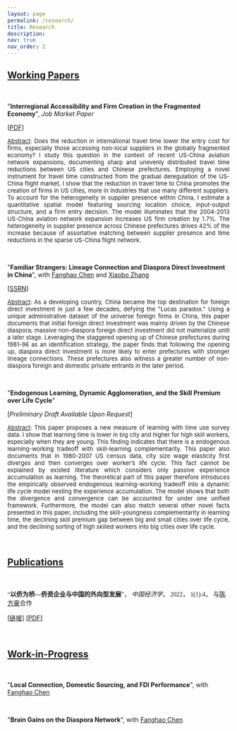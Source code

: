 ```yaml
---
layout: page
permalink: /research/
title: Research
description: 
nav: true
nav_order: 2
---
```




## <u>Working Papers</u>

<p>&nbsp;</p>

"**Interregional Accessibility and Firm Creation in the Fragmented Economy**", *Job Market Paper* 

[<a href="{{ site.url }}/assets/pdf/jmp.pdf" target="_blank">PDF</a>]

<font size="-1">
<p style="text-align: justify"> <ins>Abstract</ins>: Does the reduction in international travel time lower the entry cost for firms, especially those accessing non-local suppliers in the globally fragmented economy? I study this question in the context of recent US-China aviation network expansions, documenting sharp and unevenly distributed travel time reductions between US cities and Chinese prefectures. Employing a novel instrument for travel time constructed from the gradual deregulation of the US-China flight market, I show that the reduction in travel time to China promotes the creation of firms in US cities, more in industries that use many different suppliers. To account for the heterogeneity in supplier presence within China, I estimate a quantitative spatial model featuring sourcing location choice, input-output structure, and a firm entry decision. The model illuminates that the 2004-2013 US-China aviation network expansion increases US firm creation by 1.7%. The heterogeneity in supplier presence across Chinese prefectures drives 42% of the increase because of assortative matching between supplier presence and time reductions in the sparse US-China flight network.</p></font>


<p>&nbsp;</p>

"**Familiar Strangers: Lineage Connection and Diaspora Direct Investment in China**", with [Fanghao Chen](https://fanghaochen.github.io/homepage/) and [Xiaobo Zhang](https://en.gsm.pku.edu.cn/conjsxq.jsp?urltype=tree.TreeTempUrl&wbtreeid=1099&user_id=x.zhang) 

[[SSRN](https://papers.ssrn.com/sol3/papers.cfm?abstract_id=4004159)]

<font size="-1"> 
<p style="text-align: justify"><ins>Abstract</ins>: As a developing country, China became the top destination for foreign direct investment in just a few decades, defying the "Lucas paradox." Using a unique administrative dataset of the universe foreign firms in China, this paper documents that initial foreign direct investment was mainly driven by the Chinese diaspora; massive non-diaspora foreign direct investment did not materialize until a later stage. Leveraging the staggered opening up of Chinese prefectures during 1981-96 as an identification strategy, the paper finds that following the opening up, diaspora direct investment is more likely to enter prefectures with stronger lineage connections. These prefectures also witness a greater number of non-diaspora foreign and domestic private entrants in the later period.</p></font>

<p>&nbsp;</p>

"**Endogenous Learning, Dynamic Agglomeration, and the Skill Premium over Life Cycle**"

[*Preliminary Draft Available Upon Request*]

<font size="-1"> 
<p style="text-align: justify"><ins>Abstract</ins>: This paper proposes a new measure of learning with time use survey data. I show that learning time is lower in big city and higher for high skill workers, especially when they are young. This finding indicates that there is a endogenous learning-working tradeoff with skill-learning complementarity. This paper also documents that in 1980-2007 US census data, city size wage elasticity first diverges and then converges over worker’s life cycle. This fact cannot be explained by existed literature which considers only passive experience accumulation as learning. The theoretical part of this paper therefore introduces the empirically observed endogenous learning-working tradeoff into a dynamic life cycle model nesting the experience accumulation. The model shows that both the divergence and convergence can be accounted for under one unified framework. Furthermore, the model can also match several other novel facts presented in this paper, including the skill-youngness complementarity in learning time, the declining skill premium gap between big and small cities over life cycle, and the declining sorting of high skilled workers into big cities over life cycle.</p></font>


<p>&nbsp;</p>

## <u>Publications</u>

<p>&nbsp;</p>

<a style="font-family: Microsoft Yahei">“**以侨为桥---侨资企业与中国的外向型发展**”， *中国经济学*， 2022， 1(1):4， 与[陈方豪](https://fanghaochen.github.io/homepage/)合作</a>

[[链接](https://www.jcejournal.com.cn/CN/abstract/abstract3.shtml)] [<a href="{{ site.url }}/assets/pdf/pub1.pdf" target="_blank">PDF</a>]

 
<p>&nbsp;</p>


## <u>Work-in-Progress</u>

<p>&nbsp;</p>

"**Local Connection, Domestic Sourcing, and FDI Performance**", with [Fanghao Chen](https://fanghaochen.github.io/homepage/)

<p>&nbsp;</p>

"**Brain Gains on the Diaspora Network**", with [Fanghao Chen](https://fanghaochen.github.io/homepage/)



